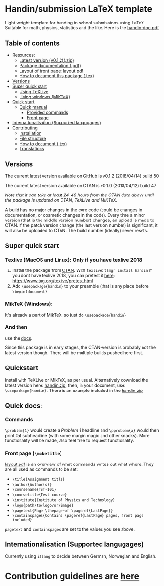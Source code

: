 # Handin/submission LaTeX template
Light weight template for handing in school submissions using LaTeX. Suitable for math, physics, statistics and the like.
Here is the [handin-doc.pdf](https://raw.githubusercontent.com/Strauman/Handin-LaTeX/master/release/handin-doc.pdf)

## Table of contents
* Resources:
  * [Latest version (v0.1.2)(.zip)](https://raw.githubusercontent.com/Strauman/Handin-LaTeX-template/master/handin.zip)
  * [Package documentation (.pdf)](http://mirrors.ctan.org/macros/latex/contrib/handin/handin-doc.pdf)
  * Layout of front page: [layout.pdf](https://raw.githubusercontent.com/Strauman/Handin-LaTeX-template/master/layout.pdf?raw=true)
  * [How to document this package (.tex)](https://github.com/Strauman/Handin-LaTeX-template/blob/master/documentation-doc.tex)
* [Versions](#versions)  
* [Super quick start](#super-quick-start)
    * [Using TeXLive](#texlive-macos-and-linux-only-if-you-have-texlive-2018)
    * [Using windows (MiKTeX)](#miktex-windows)
* [Quick start](#quickstart)
    * [Quick manual](#quick-docs)
        * [Provided commands](#commands)
        * [Front page](#front-page-maketitle)
* [Internationalisation (Supported langugages)](#internationalisation-supported-langugages)
* [Contributing](https://github.com/Strauman/Handin-LaTeX-template/blob/master/.github/CONTRIBUTING.md)
    * [Installation](https://github.com/Strauman/Handin-LaTeX-template/blob/master/.github/CONTRIBUTING.md#getting-the-repo)
    * [File structure](https://github.com/Strauman/Handin-LaTeX-template/blob/master/.github/CONTRIBUTING.md#file-structure)
    * [How to document (.tex)](https://github.com/Strauman/Handin-LaTeX-template/blob/master/documentation-doc.tex)
    * [Translations](https://github.com/Strauman/Handin-LaTeX-template/blob/master/.github/CONTRIBUTING.md#translations--languages)

## Versions
The current latest version available on GitHub is v0.1.2 (2018/04/14) build 50

The current latest version available on CTAN is v0.1.0 (2018/04/12) build 47

*Note that it can take at least 24-48 hours from the CTAN date above until the package is updated on CTAN, TeXLive and MiKTeX.*

A build has no major changes in the core code (could be changes in documentation, or cosmetic changes in the code). Every time a minor version (that is the middle version number) changes, an upload is made to CTAN. If the patch version change (the last version number) is significant, it will also be uploaded to CTAN. The build number (ideally) never resets.

## Super quick start

### Texlive (MacOS and Linux): Only if you have texlive 2018
1. Install the package from [CTAN](https://ctan.org/pkg/handin). With `texlive`: `tlmgr install handin`
if you dont have texlive 2018, you can pretest it [here](https://www.tug.org/texlive/pretest.html): https://www.tug.org/texlive/pretest.html
2. Add `\usepackage{handin}` to your preamble (that is any place before `\begin{document}`

### MikTeX (Windows):
It's already a part of MikTeX, so just do `\usepackage{handin}`

### And then
use the [docs](http://mirrors.ctan.org/macros/latex/contrib/handin/handin-doc.pdf).

Since this package is in early stages, the CTAN-version is probably not the latest version though. There will be multiple builds pushed here first.

## Quickstart
Install with TeXLive or MikTeX, as per usual. Alternatively download the latest version here: [handin.zip](https://raw.githubusercontent.com/Strauman/Handin-LaTeX-template/master/handin.zip), then, in your document, use: `\usepackage{handin}`. There is an example included in the [handin.zip](https://raw.githubusercontent.com/Strauman/Handin-LaTeX-template/master/handin.zip)

## Quick docs:

### Commands
`\problem{1}` would create a *Problem 1* headline and `\pproblem{a}` would then print *1a)* subheadline (with some margin magic and other snacks). More functionality will be made, also feel free to request functionality.

### Front page (`\maketitle`)
[layout.pdf](https://raw.githubusercontent.com/Strauman/Handin-LaTeX-template/master/layout.pdf?raw=true) is an overview of what commands writes out what where. They are all used as commands to be set:
- `\title{Assignment title}`
- `\author{Author(s)}`
- `\coursename{TST-101}`
- `\coursetitle{Test course}`
- `\institute{Institute of Physics and Technology}`
- `\logo{path/to/logo/or/image}`
- `\pagetext{Page \thepage~of \pageref{LastPage}}`
- `\containspages{Contains \pageref{LastPage} pages, front page included}`

`pagetext` and `containspages` are set to the values you see above.

## Internationalisation (Supported langugages)
Currently using `iflang` to decide between German, Norwegian and English.

# Contribution guidelines are [here](https://github.com/Strauman/Handin-LaTeX-template/blob/master/.github/CONTRIBUTING.md)
